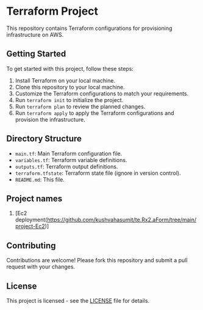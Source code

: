 # Terraform Project

This repository contains Terraform configurations for provisioning infrastructure on AWS.

## Getting Started

To get started with this project, follow these steps:

1. Install Terraform on your local machine.
2. Clone this repository to your local machine.
3. Customize the Terraform configurations to match your requirements.
4. Run `terraform init` to initialize the project.
5. Run `terraform plan` to review the planned changes.
6. Run `terraform apply` to apply the Terraform configurations and provision the infrastructure.

## Directory Structure

- `main.tf`: Main Terraform configuration file.
- `variables.tf`: Terraform variable definitions.
- `outputs.tf`: Terraform output definitions.
- `terraform.tfstate`: Terraform state file (ignore in version control).
- `README.md`: This file.

## Project names
1. [Ec2 deployment(https://github.com/kushvahasumit/te.Rx2.aForm/tree/main/project-Ec2)]

## Contributing

Contributions are welcome! Please fork this repository and submit a pull request with your changes.

## License

This project is licensed - see the [LICENSE](LICENSE) file for details.

